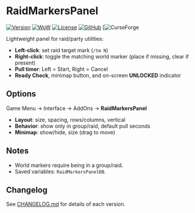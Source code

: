 # RaidMarkersPanel

[![Version](https://img.shields.io/badge/version-1.8.2-blue.svg)](CHANGELOG.md)
[![WoW](https://img.shields.io/badge/WoW_Interface-100207-green.svg)](https://worldofwarcraft.blizzard.com)
[![License](https://img.shields.io/badge/license-MIT-lightgrey.svg)](LICENSE)
[![GitHub](https://img.shields.io/badge/source-GitHub-black.svg)](https://github.com/eduardoedson/RMP---Raid-Markers-Pane)
[![CurseForge](https://www.curseforge.com/wow/addons/rmp-raid-markers-panel)

Lightweight panel for raid/party utilities:

- **Left-click**: set raid target mark (`/tm N`)
- **Right-click**: toggle the matching world marker (place if missing, clear if present)
- **Pull timer**: Left = Start, Right = Cancel
- **Ready Check**, minimap button, and on-screen **UNLOCKED** indicator

## Options

Game Menu → Interface → AddOns → **RaidMarkersPanel**

- **Layout**: size, spacing, rows/columns, vertical
- **Behavior**: show only in group/raid, default pull seconds
- **Minimap**: show/hide, size (drag to move)

## Notes

- World markers require being in a group/raid.
- Saved variables: `RaidMarkersPanelDB`.

## Changelog

See [CHANGELOG.md](CHANGELOG.md) for details of each version.
